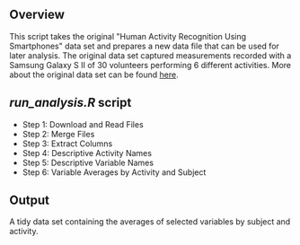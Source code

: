 ## Overview

This script takes the original "Human Activity Recognition Using Smartphones" data set and prepares a new data file that can be used for later analysis. The original data set captured measurements recorded with a Samsung Galaxy S II of 30 volunteers performing 6 different activities. More about the original data set can be found [here](http://archive.ics.uci.edu/ml/datasets/Human+Activity+Recognition+Using+Smartphones).

## *run_analysis.R* script

* Step 1: Download and Read Files
* Step 2: Merge Files
* Step 3: Extract Columns
* Step 4: Descriptive Activity Names
* Step 5: Descriptive Variable Names
* Step 6: Variable Averages by Activity and Subject

## Output

A tidy data set containing the averages of selected variables by subject and activity. 
